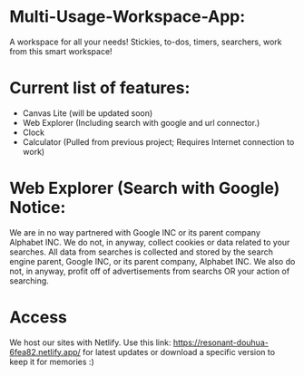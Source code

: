# Multi-Usage-Workspace-App:

A workspace for all your needs! Stickies, to-dos, timers, searchers, work from this smart workspace!

# Current list of features:

- Canvas Lite (will be updated soon)
- Web Explorer (Including search with google and url connector.)
- Clock
- Calculator (Pulled from previous project; Requires Internet connection to work)

# Web Explorer (Search with Google) Notice:

We are in no way partnered with Google INC or its parent company Alphabet INC. We do not, in anyway, collect cookies or data related to your searches. All data from searches is collected and stored by the search engine parent, Google INC, or its parent company, Alphabet INC. We also do not, in anyway, profit off of advertisements from searchs OR your action of searching.

# Access

We host our sites with Netlify. Use this link: https://resonant-douhua-6fea82.netlify.app/ for latest updates or download a specific version to keep it for memories :)
